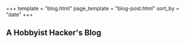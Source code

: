 +++
template = "blog.html"
page_template = "blog-post.html"
sort_by = "date"
+++

## A Hobbyist Hacker's Blog
